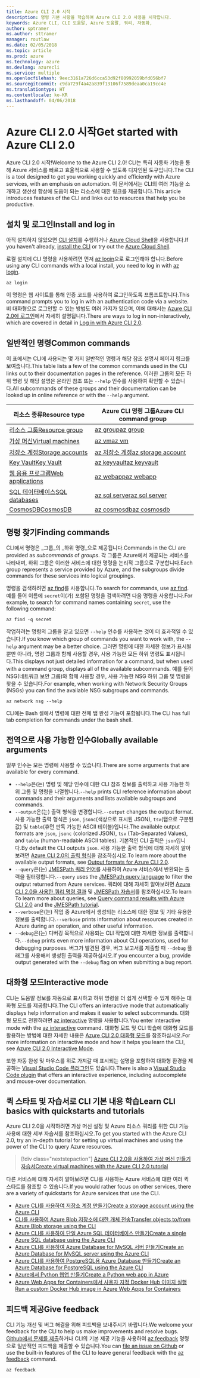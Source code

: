 ```yaml
---
title: Azure CLI 2.0 시작
description: 명령 기본 사항을 학습하여 Azure CLI 2.0 사용을 시작합니다.
keywords: Azure CLI, CLI 도움말, Azure 도움말, 쿼리, 자동화,
author: sptramer
ms.author: sttramer
manager: routlaw
ms.date: 02/05/2018
ms.topic: article
ms.prod: azure
ms.technology: azure
ms.devlang: azurecli
ms.service: multiple
ms.openlocfilehash: 9eec3161a726d6cca53d92f80992059bfd056bf7
ms.sourcegitcommit: c9da729f4a42a839f13106f7589deaa0ca19cc4e
ms.translationtype: HT
ms.contentlocale: ko-KR
ms.lasthandoff: 04/06/2018
---
```

# <a name="get-started-with-azure-cli-20"></a><span data-ttu-id="e803c-104">Azure CLI 2.0 시작</span><span class="sxs-lookup"><span data-stu-id="e803c-104">Get started with Azure CLI 2.0</span></span>

<span data-ttu-id="e803c-105">Azure CLI 2.0 시작!</span><span class="sxs-lookup"><span data-stu-id="e803c-105">Welcome to the Azure CLI 2.0!</span></span> <span data-ttu-id="e803c-106">CLI는 특히 자동화 기능을 통해 Azure 서비스를 빠르고 효율적으로 사용할 수 있도록 디자인된 도구입니다.</span><span class="sxs-lookup"><span data-stu-id="e803c-106">The CLI is a tool designed to get you working quickly and efficiently with Azure services, with an emphasis on automation.</span></span> <span data-ttu-id="e803c-107">이 문서에서는 CLI의 여러 기능을 소개하고 생산성 향상에 도움이 되는 리소스에 대한 링크를 제공합니다.</span><span class="sxs-lookup"><span data-stu-id="e803c-107">This article introduces features of the CLI and links out to resources that help you be productive.</span></span>

## <a name="install-and-log-in"></a><span data-ttu-id="e803c-108">설치 및 로그인</span><span class="sxs-lookup"><span data-stu-id="e803c-108">Install and log in</span></span>

<span data-ttu-id="e803c-109">아직 설치하지 않았으면 [CLI 설치](install-azure-cli.md)를 수행하거나 [Azure Cloud Shell](/azure/cloud-shell/overview)을 사용합니다.</span><span class="sxs-lookup"><span data-stu-id="e803c-109">If you haven't already, [install the CLI](install-azure-cli.md) or try out the [Azure Cloud Shell](/azure/cloud-shell/overview).</span></span>

<span data-ttu-id="e803c-110">로컬 설치에 CLI 명령을 사용하려면 먼저 [az login](/cli/azure/reference-index#az-login)으로 로그인해야 합니다.</span><span class="sxs-lookup"><span data-stu-id="e803c-110">Before using any CLI commands with a local install, you need to log in with [az login](/cli/azure/reference-index#az-login).</span></span>

```azurecli
az login
```

<span data-ttu-id="e803c-111">이 명령은 웹 사이트를 통해 인증 코드를 사용하여 로그인하도록 프롬프트합니다.</span><span class="sxs-lookup"><span data-stu-id="e803c-111">This command prompts you to log in with an authentication code via a website.</span></span> <span data-ttu-id="e803c-112">비 대화형으로 로그인할 수 있는 방법도 여러 가지가 있으며, 이에 대해서는 [Azure CLI 2.0에 로그인](authenticate-azure-cli.md)에서 자세히 설명됩니다.</span><span class="sxs-lookup"><span data-stu-id="e803c-112">There are ways to log in non-interactively, which are covered in detail in [Log in with Azure CLI 2.0](authenticate-azure-cli.md).</span></span>

## <a name="common-commands"></a><span data-ttu-id="e803c-113">일반적인 명령</span><span class="sxs-lookup"><span data-stu-id="e803c-113">Common commands</span></span>

<span data-ttu-id="e803c-114">이 표에서는 CLI에 사용되는 몇 가지 일반적인 명령과 해당 참조 설명서 페이지 링크를 보여줍니다.</span><span class="sxs-lookup"><span data-stu-id="e803c-114">This table lists a few of the common commands used in the CLI links out to their documentation pages in the reference.</span></span>
<span data-ttu-id="e803c-115">이러한 그룹의 모든 하위 명령 및 해당 설명은 온라인 참조 또는 `--help` 인수를 사용하여 확인할 수 있습니다.</span><span class="sxs-lookup"><span data-stu-id="e803c-115">All subcommands of these groups and their documentation can be looked up in online reference or with the `--help` argument.</span></span>

| <span data-ttu-id="e803c-116">리소스 종류</span><span class="sxs-lookup"><span data-stu-id="e803c-116">Resource type</span></span> | <span data-ttu-id="e803c-117">Azure CLI 명령 그룹</span><span class="sxs-lookup"><span data-stu-id="e803c-117">Azure CLI command group</span></span> |
|---------------|-------------------------|
| [<span data-ttu-id="e803c-118">리소스 그룹</span><span class="sxs-lookup"><span data-stu-id="e803c-118">Resource group</span></span>](/azure/azure-resource-manager/resource-group-overview) | [<span data-ttu-id="e803c-119">az group</span><span class="sxs-lookup"><span data-stu-id="e803c-119">az group</span></span>](/cli/azure/group) |
| [<span data-ttu-id="e803c-120">가상 머신</span><span class="sxs-lookup"><span data-stu-id="e803c-120">Virtual machines</span></span>](/azure/virtual-machines) | [<span data-ttu-id="e803c-121">az vm</span><span class="sxs-lookup"><span data-stu-id="e803c-121">az vm</span></span>](/cli/azure/vm) |
| [<span data-ttu-id="e803c-122">저장소 계정</span><span class="sxs-lookup"><span data-stu-id="e803c-122">Storage accounts</span></span>](/azure/storage/common/storage-introduction) | [<span data-ttu-id="e803c-123">az 저장소 계정</span><span class="sxs-lookup"><span data-stu-id="e803c-123">az storage account</span></span>](/cli/azure/storage/account) |
| [<span data-ttu-id="e803c-124">Key Vault</span><span class="sxs-lookup"><span data-stu-id="e803c-124">Key Vault</span></span>](/azure/key-vault/key-vault-whatis) | [<span data-ttu-id="e803c-125">az keyvault</span><span class="sxs-lookup"><span data-stu-id="e803c-125">az keyvault</span></span>](/cli/azure/keyvault) |
| [<span data-ttu-id="e803c-126">웹 응용 프로그램</span><span class="sxs-lookup"><span data-stu-id="e803c-126">Web applications</span></span>](/azure/ap-service) | [<span data-ttu-id="e803c-127">az webapp</span><span class="sxs-lookup"><span data-stu-id="e803c-127">az webapp</span></span>](/cli/azure/webapp) |
| [<span data-ttu-id="e803c-128">SQL 데이터베이스</span><span class="sxs-lookup"><span data-stu-id="e803c-128">SQL databases</span></span>](/azure/sql-database) | [<span data-ttu-id="e803c-129">az sql server</span><span class="sxs-lookup"><span data-stu-id="e803c-129">az sql server</span></span>](/cli/azure/sql/server) |
| [<span data-ttu-id="e803c-130">CosmosDB</span><span class="sxs-lookup"><span data-stu-id="e803c-130">CosmosDB</span></span>](/azure/cosmos-db) | [<span data-ttu-id="e803c-131">az cosmosdb</span><span class="sxs-lookup"><span data-stu-id="e803c-131">az cosmosdb</span></span>](/cli/azure/cosmosdb) |

## <a name="finding-commands"></a><span data-ttu-id="e803c-132">명령 찾기</span><span class="sxs-lookup"><span data-stu-id="e803c-132">Finding commands</span></span>

<span data-ttu-id="e803c-133">CLI에서 명령은 _그룹_의 _하위 명령_으로 제공됩니다.</span><span class="sxs-lookup"><span data-stu-id="e803c-133">Commands in the CLI are provided as _subcommands_ of _groups_.</span></span>
<span data-ttu-id="e803c-134">각 그룹은 Azure에서 제공되는 서비스를 나타내며, 하위 그룹은 이러한 서비스에 대한 명령을 논리적 그룹으로 구분합니다.</span><span class="sxs-lookup"><span data-stu-id="e803c-134">Each group represents a service provided by Azure, and the subgroups divide commands for these services into logical groupings.</span></span>

<span data-ttu-id="e803c-135">명령을 검색하려면 [az find](/cli/azure/reference-index#az-find)를 사용합니다.</span><span class="sxs-lookup"><span data-stu-id="e803c-135">To search for commands, use [az find](/cli/azure/reference-index#az-find).</span></span> <span data-ttu-id="e803c-136">예를 들어 이름에 `secret`이(가) 포함된 명령을 검색하려면 다음 명령을 사용합니다.</span><span class="sxs-lookup"><span data-stu-id="e803c-136">For example, to search for command names containing `secret`, use the following command:</span></span>

```azurecli
az find -q secret
```

<span data-ttu-id="e803c-137">작업하려는 명령의 그룹을 알고 있으면 `--help` 인수를 사용하는 것이 더 효과적일 수 있습니다.</span><span class="sxs-lookup"><span data-stu-id="e803c-137">If you know which group of commands you want to work with, the `--help` argument may be a better choice.</span></span> <span data-ttu-id="e803c-138">그러면 명령에 대한 자세한 정보가 표시될 뿐만 아니라, 명령 그룹과 함께 사용할 경우, 사용 가능한 모든 하위 명령도 표시됩니다.</span><span class="sxs-lookup"><span data-stu-id="e803c-138">This displays not just detailed information for a command, but when used with a command group, displays all of the available subcommands.</span></span> <span data-ttu-id="e803c-139">예를 들어 NSG(네트워크 보안 그룹)와 함께 사용할 경우, 사용 가능한 NSG 하위 그룹 및 명령을 찾을 수 있습니다.</span><span class="sxs-lookup"><span data-stu-id="e803c-139">For example, when working with Network Security Groups (NSGs) you can find the available NSG subgroups and commands.</span></span>

```azurecli
az network nsg --help
```

<span data-ttu-id="e803c-140">CLI에는 Bash 셸에서 명령에 대한 전체 탭 완성 기능이 포함됩니다.</span><span class="sxs-lookup"><span data-stu-id="e803c-140">The CLI has full tab completion for commands under the bash shell.</span></span>

## <a name="globally-available-arguments"></a><span data-ttu-id="e803c-141">전역으로 사용 가능한 인수</span><span class="sxs-lookup"><span data-stu-id="e803c-141">Globally available arguments</span></span>

<span data-ttu-id="e803c-142">일부 인수는 모든 명령에 사용할 수 있습니다.</span><span class="sxs-lookup"><span data-stu-id="e803c-142">There are some arguments that are available for every command.</span></span>

* <span data-ttu-id="e803c-143">`--help`은(는) 명령 및 해당 인수에 대한 CLI 참조 정보를 출력하고 사용 가능한 하위 그룹 및 명령을 나열합니다.</span><span class="sxs-lookup"><span data-stu-id="e803c-143">`--help` prints CLI reference information about commands and their arguments and lists available subgroups and commands.</span></span>
* <span data-ttu-id="e803c-144">`--output`은(는) 출력 형식을 변경합니다.</span><span class="sxs-lookup"><span data-stu-id="e803c-144">`--output` changes the output format.</span></span> <span data-ttu-id="e803c-145">사용 가능한 출력 형식은 `json`, `jsonc`(색상으로 표시된 JSON), `tsv`(탭으로 구분된 값) 및 `table`(휴먼 판독 가능한 ASCII 테이블)입니다.</span><span class="sxs-lookup"><span data-stu-id="e803c-145">The available output formats are `json`, `jsonc` (colorized JSON), `tsv` (Tab-Separated Values), and `table` (human-readable ASCII tables).</span></span> <span data-ttu-id="e803c-146">기본적인 CLI 출력은 `json`입니다.</span><span class="sxs-lookup"><span data-stu-id="e803c-146">By default the CLI outputs `json`.</span></span> <span data-ttu-id="e803c-147">사용 가능한 출력 형식에 대해 자세히 알아보려면 [Azure CLI 2.0의 출력 형식](format-output-azure-cli.md)을 참조하십시오.</span><span class="sxs-lookup"><span data-stu-id="e803c-147">To learn more about the available output formats, see [Output formats for Azure CLI 2.0](format-output-azure-cli.md).</span></span>
* <span data-ttu-id="e803c-148">`--query`은(는) [JMESPath 쿼리 언어](http://jmespath.org/)를 사용하여 Azure 서비스에서 반환되는 출력을 필터링합니다.</span><span class="sxs-lookup"><span data-stu-id="e803c-148">`--query` uses the [JMESPath query language](http://jmespath.org/) to filter the output returned from Azure services.</span></span> <span data-ttu-id="e803c-149">쿼리에 대해 자세히 알아보려면 [Azure CLI 2.0을 사용한 쿼리 명령 결과](query-azure-cli.md) 및 [JMESPath 자습서](http://jmespath.org/tutorial.html)를 참조하십시오.</span><span class="sxs-lookup"><span data-stu-id="e803c-149">To learn To learn more about queries, see [Query command results with Azure CLI 2.0](query-azure-cli.md) and the [JMESPath tutorial](http://jmespath.org/tutorial.html).</span></span>
* <span data-ttu-id="e803c-150">`--verbose`은(는) 작업 중 Azure에서 생성되는 리소스에 대한 정보 및 기타 유용한 정보를 출력합니다.</span><span class="sxs-lookup"><span data-stu-id="e803c-150">`--verbose` prints information about resources created in Azure during an operation, and other useful information.</span></span>
* <span data-ttu-id="e803c-151">`--debug`은(는) 디버깅 목적으로 사용되는 CLI 작업에 대한 자세한 정보를 출력합니다.</span><span class="sxs-lookup"><span data-stu-id="e803c-151">`--debug` prints even more information about CLI operations, used for debugging purposes.</span></span> <span data-ttu-id="e803c-152">버그가 발견된 경우, 버그 보고서를 제출할 때 `--debug` 플래그를 사용해서 생성된 출력을 제공하십시오.</span><span class="sxs-lookup"><span data-stu-id="e803c-152">If you encounter a bug, provide output generated with the `--debug` flag on when submitting a bug report.</span></span>


## <a name="interactive-mode"></a><span data-ttu-id="e803c-153">대화형 모드</span><span class="sxs-lookup"><span data-stu-id="e803c-153">Interactive mode</span></span>

<span data-ttu-id="e803c-154">CLI는 도움말 정보를 자동으로 표시하고 하위 명령을 더 쉽게 선택할 수 있게 해주는 대화형 모드를 제공합니다.</span><span class="sxs-lookup"><span data-stu-id="e803c-154">The CLI offers an interactive mode that automatically displays help information and makes it easier to select subcommands.</span></span> <span data-ttu-id="e803c-155">대화형 모드로 전환하려면 [az interactive](/cli/azure/reference-index#az-interactive) 명령을 사용합니다.</span><span class="sxs-lookup"><span data-stu-id="e803c-155">You enter interactive mode with the [az interactive](/cli/azure/reference-index#az-interactive) command.</span></span> <span data-ttu-id="e803c-156">대화형 모드 및 CLI 학습에 대화형 모드를 활용하는 방법에 대한 자세한 내용은 [Azure CLI 2.0 대화형 모드](interactive-azure-cli.md)를 참조하십시오.</span><span class="sxs-lookup"><span data-stu-id="e803c-156">For more information on interactive mode and how it helps you learn the CLI, see [Azure CLI 2.0 Interactive Mode](interactive-azure-cli.md).</span></span>

<span data-ttu-id="e803c-157">또한 자동 완성 및 마우스를 위로 가져갈 때 표시되는 설명을 포함하여 대화형 환경을 제공하는 [Visual Studio Code 플러그인](https://marketplace.visualstudio.com/items?itemName=ms-vscode.azurecli)도 있습니다.</span><span class="sxs-lookup"><span data-stu-id="e803c-157">There is also a [Visual Studio Code plugin](https://marketplace.visualstudio.com/items?itemName=ms-vscode.azurecli) that offers an interactive experience, including autocomplete and mouse-over documentation.</span></span>



## <a name="learn-cli-basics-with-quickstarts-and-tutorials"></a><span data-ttu-id="e803c-158">퀵 스타트 및 자습서로 CLI 기본 내용 학습</span><span class="sxs-lookup"><span data-stu-id="e803c-158">Learn CLI basics with quickstarts and tutorials</span></span>

<span data-ttu-id="e803c-159">Azure CLI 2.0을 시작하려면 가상 머신 설정 및 Azure 리소스 쿼리를 위한 CLI 기능 사용에 대한 세부 자습서를 참조하십시오.</span><span class="sxs-lookup"><span data-stu-id="e803c-159">To get you started with the Azure CLI 2.0, try an in-depth tutorial for setting up virtual machines and using the power of the CLI to query Azure resources.</span></span>

> [!div class="nextstepaction"]
> [<span data-ttu-id="e803c-160">Azure CLI 2.0을 사용하여 가상 머신 만들기 자습서</span><span class="sxs-lookup"><span data-stu-id="e803c-160">Create virtual machines with the Azure CLI 2.0 tutorial</span></span>](azure-cli-vm-tutorial.yml)

<span data-ttu-id="e803c-161">다른 서비스에 대해 자세히 알아보려면 CLI를 사용하는 Azure 서비스에 대한 여러 퀵 스타트를 참조할 수 있습니다.</span><span class="sxs-lookup"><span data-stu-id="e803c-161">If you would rather focus on other services, there are a variety of quickstarts for Azure services that use the CLI.</span></span>

* [<span data-ttu-id="e803c-162">Azure CLI를 사용하여 저장소 계정 만들기</span><span class="sxs-lookup"><span data-stu-id="e803c-162">Create a storage account using the Azure CLI</span></span>](/azure/storage/common/storage-quickstart-create-storage-account-cli)
* [<span data-ttu-id="e803c-163">CLI를 사용하여 Azure Blob 저장소에 대한 개체 전송</span><span class="sxs-lookup"><span data-stu-id="e803c-163">Transfer objects to/from Azure Blob storage using the CLI</span></span>](/azure/storage/blobs/storage-quickstart-blobs-cli)
* [<span data-ttu-id="e803c-164">Azure CLI를 사용하여 단일 Azure SQL 데이터베이스 만들기</span><span class="sxs-lookup"><span data-stu-id="e803c-164">Create a single Azure SQL database using the Azure CLI</span></span>](/azure/sql-database/sql-database-get-started-cli)
* [<span data-ttu-id="e803c-165">Azure CLI를 사용하여 Azure Database for MySQL 서버 만들기</span><span class="sxs-lookup"><span data-stu-id="e803c-165">Create an Azure Database for MySQL server using the Azure CLI</span></span>](/azure/mysql/quickstart-create-mysql-server-database-using-azure-cli)
* [<span data-ttu-id="e803c-166">Azure CLI를 사용하여 PostgreSQL용 Azure Database 만들기</span><span class="sxs-lookup"><span data-stu-id="e803c-166">Create an Azure Database for PostgreSQL using the Azure CLI</span></span>](/azure/postgresql/quickstart-create-server-database-azure-cli)
* [<span data-ttu-id="e803c-167">Azure에서 Python 웹앱 만들기</span><span class="sxs-lookup"><span data-stu-id="e803c-167">Create a Python web app in Azure</span></span>](/azure/app-service/app-service-web-get-started-python)
* [<span data-ttu-id="e803c-168">Azure Web Apps for Containers에서 사용자 지정 Docker Hub 이미지 실행</span><span class="sxs-lookup"><span data-stu-id="e803c-168">Run a custom Docker Hub image in Azure Web Apps for Containers</span></span>](/azure/app-service/containers/quickstart-custom-docker-image)

## <a name="give-feedback"></a><span data-ttu-id="e803c-169">피드백 제공</span><span class="sxs-lookup"><span data-stu-id="e803c-169">Give feedback</span></span>

<span data-ttu-id="e803c-170">CLI 기능 개선 및 버그 해결을 위해 피드백을 보내주시기 바랍니다.</span><span class="sxs-lookup"><span data-stu-id="e803c-170">We welcome your feedback for the CLI to help us make improvements and resolve bugs.</span></span> <span data-ttu-id="e803c-171">[Github에서 문제를 제출](https://github.com/azure/azure-cli/issues)하거나 CLI의 기본 제공 기능을 사용하여 [az feedback](/cli/azure/reference-index#az-feedback) 명령으로 일반적인 피드백을 제출할 수 있습니다.</span><span class="sxs-lookup"><span data-stu-id="e803c-171">You can [file an issue on Github](https://github.com/azure/azure-cli/issues) or use the built-in features of the CLI to leave general feedback with the [az feedback](/cli/azure/reference-index#az-feedback) command.</span></span>

```azurecli
az feedback
```
